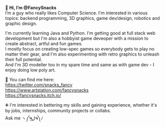 👋 **Hi, I’m @FancySnacks**  
I’m a guy who really likes Computer Science. I'm interested in various topics: backend programming, 3D graphics, game dev/design, robotics and graphic design.  
  
I'm currently learning Java and Python. I'm getting good at full stack web development but I'm also a hobbyist game deveoper with a mission to create abstract, artful and fun games.  
I mostly focus on creating low-spec games so everybody gets to play no matter their gear, and I'm also experimenting with retro graphics to unleash their full potential.  
And I'm 3D modeller too in my spare time and same as with game dev - I enjoy doing low poly art.  
  
💬 You can find me here:  
https://twitter.com/snacks_fancy  
https://www.artstation.com/fancysnacks  
https://fancysnacks.itch.io/  
  
  
➕ I'm interested in bettering my skills and gaining experience, whether it's by jobs, internships, community projects or collabs.  
Ask me ヽ༼ຈل͜ຈ༽ﾉ  

<!---
FancySnacks/FancySnacks is a ✨ special ✨ repository because its `README.md` (this file) appears on your GitHub profile.
You can click the Preview link to take a look at your changes.
--->
